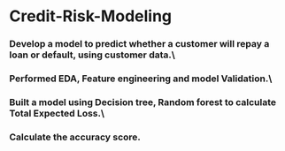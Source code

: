 # Credit-Risk-Modeling
### Develop a model to predict whether a customer will repay a loan or default, using customer data.\\
### Performed EDA, Feature engineering and model Validation.\\ 
### Built a model using Decision tree, Random forest to calculate Total Expected Loss.\\
### Calculate the accuracy score.
